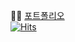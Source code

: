 💁‍♂️ [포트폴리오](https://royal-chestnut-ecb.notion.site/81c1422464724507a0b08d0f206303f7) </br>
[![Hits](https://hits.seeyoufarm.com/api/count/incr/badge.svg?url=https%3A%2F%2Fgithub.com%2Fjyp-on&count_bg=%2339BBDF&title_bg=%23555555&icon=&icon_color=%23E7E7E7&title=%EC%A1%B0%ED%9A%8C%EC%88%98&edge_flat=false)](https://hits.seeyoufarm.com)
<!-- 

![slice](https://capsule-render.vercel.app/api?type=slice&color=auto&height=200&text=Hello&fontAlign=70&rotate=13&fontAlignY=25&desc=I'm%20Ju%20Young😊&descAlign=73.&descAlignY=44&animation=fadeIn)

<div align="center">

<h3>👨 Personal Information 👨</h3>

 이름 : 박주영 <br>
 생년월일 : 2000.12.13 <br>
 출생지역 : 서울시 도봉구 <br>
 병역여부 : 필 (20. 02 ~ 21. 08) <br>
 소속 : 콘텐츠IT 3학년(부전공 : 빅데이터) 
 <br> 


![NestJs](https://img.shields.io/badge/NestJs-e0234e?style=for-the-badge&logo=nestjs&logoColor=white) 
![TypeScript](https://img.shields.io/badge/TypeScript-007aac?style=for-the-badge&logo=typescript&logoColor=white) 
![JavaScriot](https://img.shields.io/badge/JavaScript-f0db4f?style=for-the-badge&logo=javascript&logoColor=323330)  

 <h3>🙂 Baekjun tier (with python) 🙂</h3>
 
 [![Solved.ac Profile](http://mazassumnida.wtf/api/generate_badge?boj=okmlnsunok)](https://solved.ac/okmlnsunok)


<h3>📖 Most used frameworks and libraries 📖<h3>

<div>
<img src="https://img.shields.io/badge/Spring Boot-6DB33F?style=for-the-badge&logo=SpringBoot&logoColor=white">
<img src="https://img.shields.io/badge/Spring Security-6DB33F?style=for-the-badge&logo=SpringSecurity&logoColor=white">
<img src="https://img.shields.io/badge/Thymeleaf-6DB33F?style=for-the-badge&logo=thymeleaf&logoColor=FF9900">
<br>
<img src="https://img.shields.io/badge/node.js-339933?style=for-the-badge&logo=Node.js&logoColor=white">
<img src="https://img.shields.io/badge/express-000000?style=for-the-badge&logo=express&logoColor=white">
<img src="https://img.shields.io/badge/github-181717?style=for-the-badge&logo=github&logoColor=white">
<img src="https://img.shields.io/badge/aws-232F3E?style=for-the-badge&logo=Amazon AWS&logoColor=white">
<img src="https://img.shields.io/badge/ncloud-2DB400?style=for-the-badge&logo=Naver&logoColor=white">
</div>

<br>
<hr>
<h3>🏸 Activities in progress 🏸</h3>
 <b>씨애랑</b> 27기 <br>
 <b>SW 봉사단</b> 회장 <br>
 <b>멋쟁이사자처럼</b> 11기 <br>
 
 <a href="https://github.com/Hallym-LIKELION/HallymFestival2023-Backend-">한림대학교 2023 대동제(비봉축전) 웹사이트 개발</a>
 
<hr>
<h3>⌚︎ Activities in the past ⌚︎</h3>


 🏆전공평점  <b>4.3</b> 달성 🏆 <br>
 🏆2022 씨애랑 태그팀 <b>팀장</b> 🏆 <br>
 🏆2022 교내 웹개발 해커톤 <b>금상</b>🏆 <br>


<a href="https://github.com/mythpoy/Jpa-Shop">JPA를 활용한 쇼핑몰</a> <br>
<a href="https://github.com/CaerangManagement/2022-SoftwareExhibition">학술동아리 SW전시회 웹사이트 개발</a> <br>
<a href="https://github.com/mythpoy/mongoose_board_exam">2022 하계방학 웹 백엔드 개발 멘토링 진행</a> <br>
<a href="https://github.com/CaerangManagement/Club_Management">교내 학술동아리 씨애랑 동아리 홈페이지 제작</a> <br>

<br>
<table>
  <th colspan="2"><u>2022 하계방학 백엔드 개발 멘토활동</u></th>
  <tr>
    <td><img src="https://user-images.githubusercontent.com/52206904/195564807-fd5288d8-694b-4d3e-abd4-df1d3443ad10.png" width="300px", height ="200px"></td>
    <td><img src="https://user-images.githubusercontent.com/52206904/195583151-224657aa-9bb9-4838-96ab-6b597e6f812a.png" width="300px", height ="200px"></td>
  </tr>
</table>

 <hr>

<h3>📱 How to reach me 📱</h3>
 
[![Tech Blog Badge](http://img.shields.io/badge/-Tech%20blog-black?style=flat-square&logo=blogger&logoColor=white&link=https://mythpoy.tistory.com/)](https://mythpoy.tistory.com/)
<a href="https://www.instagram.com/jyp.on/">
<img src="https://img.shields.io/badge/Instagram-E4405F?style=flat-square&logo=Instagram&logoColor=white&link=https://www.instagram.com/jyp_1213/"/></a>
<a href="mailto:okmlnsunok@gmail.com"><img src="https://img.shields.io/badge/Gmail-d14836?style=flat-square&logo=Gmail&logoColor=white&link=okmlnsunok@gmail.com"/></a>
 <a href="mailto:okmlnsunok@naver.com"><img src="https://img.shields.io/badge/Naver-339933?style=flat-square&logo=Naver&logoColor=white&link=okmlnsunok@gmail.com"/></a>
  
 -->
